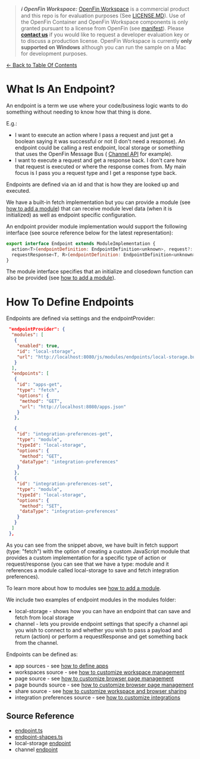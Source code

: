 > **_:information_source: OpenFin Workspace:_** [OpenFin Workspace](https://www.openfin.co/workspace/) is a commercial product and this repo is for evaluation purposes (See [LICENSE.MD](../LICENSE.MD)). Use of the OpenFin Container and OpenFin Workspace components is only granted pursuant to a license from OpenFin (see [manifest](../public/manifest.fin.json)). Please [**contact us**](https://www.openfin.co/workspace/poc/) if you would like to request a developer evaluation key or to discuss a production license.
> OpenFin Workspace is currently **only supported on Windows** although you can run the sample on a Mac for development purposes.

[<- Back to Table Of Contents](../README.md)

# What Is An Endpoint?

An endpoint is a term we use where your code/business logic wants to do something without needing to know how that thing is done.

E.g.:

- I want to execute an action where I pass a request and just get a boolean saying it was successful or not (I don't need a response). An endpoint could be calling a rest endpoint, local storage or something that uses the OpenFin Message Bus ( [Channel API](https://developers.openfin.co/of-docs/docs/channels) for example).
- I want to execute a request and get a response back. I don't care how that request is executed or where the response comes from. My main focus is I pass you a request type and I get a response type back.

Endpoints are defined via an id and that is how they are looked up and executed.

We have a built-in fetch implementation but you can provide a module (see [how to add a module](./how-to-add-a-module.md)) that can receive module level data (when it is initialized) as well as endpoint specific configuration.

An endpoint provider module implementation would support the following interface (see source reference below for the latest representation):

```javascript
export interface Endpoint extends ModuleImplementation {
  action<T>(endpointDefinition: EndpointDefinition<unknown>, request?: T): Promise<boolean>;
  requestResponse<T, R>(endpointDefinition: EndpointDefinition<unknown>, request?: T): Promise<R | null>;
}
```

The module interface specifies that an initialize and closedown function can also be provided (see [how to add a module](./how-to-add-a-module.md)).

# How To Define Endpoints

Endpoints are defined via settings and the endpointProvider:

```json
 "endpointProvider": {
  "modules": [
   {
    "enabled": true,
    "id": "local-storage",
    "url": "http://localhost:8080/js/modules/endpoints/local-storage.bundle.js"
   }
  ],
  "endpoints": [
   {
    "id": "apps-get",
    "type": "fetch",
    "options": {
     "method": "GET",
     "url": "http://localhost:8080/apps.json"
    }
   },

   {
    "id": "integration-preferences-get",
    "type": "module",
    "typeId": "local-storage",
    "options": {
     "method": "GET",
     "dataType": "integration-preferences"
    }
   },
   {
    "id": "integration-preferences-set",
    "type": "module",
    "typeId": "local-storage",
    "options": {
     "method": "SET",
     "dataType": "integration-preferences"
    }
   }
  ]
 },
```

As you can see from the snippet above, we have built in fetch support (type: "fetch") with the option of creating a custom JavaScript module that provides a custom implementation for a specific type of action or request/response (you can see that we have a type: module and it references a module called local-storage to save and fetch integration preferences).

To learn more about how to modules see [how to add a module](./how-to-add-a-module.md).

We include two examples of endpoint modules in the modules folder:

- local-storage - shows how you can have an endpoint that can save and fetch from local storage
- channel - lets you provide endpoint settings that specify a channel api you wish to connect to and whether you wish to pass a payload and return (action) or perform a requestResponse and get something back from the channel.

Endpoints can be defined as:

- app sources - see [how to define apps](./how-to-define-apps.md)
- workspaces source - see [how to customize workspace management](./how-to-customize-workspace-management.md)
- page source - see [how to customize browser page management](./how-to-customize-browser-page-management.md)
- page bounds source - see [how to customize browser page management](./how-to-customize-browser-page-management.md)
- share source - see [how to customize workspace and browser sharing](./how-to-customize-workspace-browser-page-sharing.md)
- integration preferences source - see [how to customize integrations](./how-to-add-integrations-to-home.md)

## Source Reference

- [endpoint.ts](../client/src/framework/endpoint.ts)
- [endpoint-shapes.ts](../client/src/framework/shapes/endpoint-shapes.ts)
- local-storage [endpoint](../client/src/modules/endpoints/local-storage/endpoint.ts)
- channel [endpoint](../client/src/modules/endpoints/channel/endpoint.ts)
